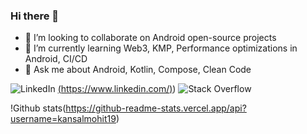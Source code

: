 ### Hi there 👋

- 👯 I’m looking to collaborate on Android open-source projects
- 🌱 I’m currently learning Web3, KMP, Performance optimizations in Android, CI/CD
- 💬 Ask me about Android, Kotlin, Compose, Clean Code

![LinkedIn](https://img.shields.io/badge/linkedin-%230077B5.svg?style=for-the-badge&logo=linkedin&logoColor=white)
[(https://www.linkedin.com/)](https://github.com/USERID/REPO/actions/workflows/WORKFLOW-FILE-NAME.yml))
![Stack Overflow](https://img.shields.io/badge/-Stackoverflow-FE7A16?style=for-the-badge&logo=stack-overflow&logoColor=white)

!Github stats(https://github-readme-stats.vercel.app/api?username=kansalmohit19)

<!--
**kansalmohit19/kansalmohit19** is a ✨ _special_ ✨ repository because its `README.md` (this file) appears on your GitHub profile.

Here are some ideas to get you started:

- 🔭 I’m currently working on ...
- 🌱 I’m currently learning ...
- 👯 I’m looking to collaborate on ...
- 🤔 I’m looking for help with ...
- 💬 Ask me about ...
- 📫 How to reach me: ...
- 😄 Pronouns: ...
- ⚡ Fun fact: ...
-->
